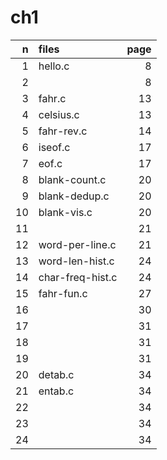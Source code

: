 # ch1

| n  | files            | page |
| -: | :-               | -:   |
| 1  | hello.c          | 8    |
| 2  |                  | 8    |
| 3  | fahr.c           | 13   |
| 4  | celsius.c        | 13   |
| 5  | fahr-rev.c       | 14   |
| 6  | iseof.c          | 17   |
| 7  | eof.c            | 17   |
| 8  | blank-count.c    | 20   |
| 9  | blank-dedup.c    | 20   |
| 10 | blank-vis.c      | 20   |
| 11 |                  | 21   |
| 12 | word-per-line.c  | 21   |
| 13 | word-len-hist.c  | 24   |
| 14 | char-freq-hist.c | 24   |
| 15 | fahr-fun.c       | 27   |
| 16 |                  | 30   |
| 17 |                  | 31   |
| 18 |                  | 31   |
| 19 |                  | 31   |
| 20 | detab.c          | 34   |
| 21 | entab.c          | 34   |
| 22 |                  | 34   |
| 23 |                  | 34   |
| 24 |                  | 34   |
